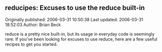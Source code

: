 ## reducipes: Excuses to use the reduce built-in 
Originally published: 2006-03-31 10:50:38 
Last updated: 2006-03-31 18:52:03 
Author: Brian Beck 
 
reduce is a pretty nice built-in, but its usage in everyday code is seemingly rare. If you've been looking for excuses to use reduce, here are a few useful recipes to get you started.